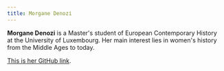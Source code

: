 ```yaml
---
title: Morgane Denozi
---
```


**Morgane Denozi** is a Master's student of European Contemporary History at the University of Luxembourg. Her main interest lies in women's history from the Middle Ages to today. 

[This is her GitHub link](https://github.com/MoDzi0907).
